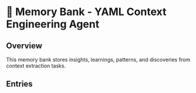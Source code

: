 # 🧠 Memory Bank - YAML Context Engineering Agent

## Overview
This memory bank stores insights, learnings, patterns, and discoveries from context extraction tasks.

## Entries

<!-- Memory entries will be added below -->
